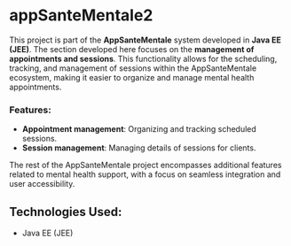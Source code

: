 # appSanteMentale2

This project is part of the **AppSanteMentale** system developed in **Java EE (JEE)**. The section developed here focuses on the **management of appointments and sessions**. This functionality allows for the scheduling, tracking, and management of sessions within the AppSanteMentale ecosystem, making it easier to organize and manage mental health appointments.

### Features:
- **Appointment management**: Organizing and tracking scheduled sessions.
- **Session management**: Managing details of sessions for clients.

The rest of the AppSanteMentale project encompasses additional features related to mental health support, with a focus on seamless integration and user accessibility.

## Technologies Used:
- Java EE (JEE)
